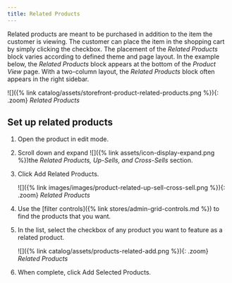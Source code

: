 ```yaml
---
title: Related Products
---
```


Related products are meant to be purchased in addition to the item the customer is viewing. The customer can place the item in the shopping cart by simply clicking the checkbox. The placement of the _Related Products_ block varies according to defined theme and page layout. In the example below, the _Related Products_ block appears at the bottom of the _Product View_ page. With a two-column layout, the _Related Products_ block often appears in the right sidebar.

![]({% link catalog/assets/storefront-product-related-products.png %}){: .zoom}
_Related Products_

## Set up related products

1. Open the product in edit mode.

1. Scroll down and expand ![]({% link assets/icon-display-expand.png %})the _Related Products, Up-Sells, and Cross-Sells_ section.

1. Click <span class="btn">Add Related Products</span>.

    ![]({% link images/images/product-related-up-sell-cross-sell.png %}){: .zoom}
    _Related Products_

1. Use the [filter controls]({% link stores/admin-grid-controls.md %}) to find the products that you want.

1. In the list, select the checkbox of any product you want to feature as a related product.

    ![]({% link catalog/assets/products-related-add.png %}){: .zoom}
    _Related Products_

1. When complete, click <span class="btn">Add Selected Products</span>.

